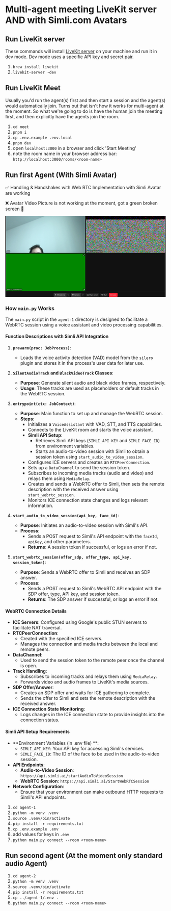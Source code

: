 # Multi-agent meeting LiveKit server AND with Simli.com Avatars

## Run LiveKit server
These commands will install [LiveKit server](https://github.com/livekit/livekit) on your machine and run it in dev mode. Dev mode uses a specific API key and secret pair.
1. `brew install livekit`
2. `livekit-server -dev`

## Run LiveKit Meet
Usually you'd run the agent(s) first and then start a session and the agent(s) would automatically join. Turns out that isn't how it works for multi-agent at the moment. So what we're going to do is have the human join the meeting first, and then explicitly have the agents join the room.
1. `cd meet`
2. `pnpm i`
3. `cp .env.example .env.local`
4. `pnpm dev`
5. open `localhost:3000` in a browser and click 'Start Meeting'
6. note the room name in your browser address bar: `http://localhost:3000/rooms/<room-name>`

## Run first Agent (With Simli Avatar)

✅ Handling & Handshakes with Web RTC Implementation with Simli Avatar are working

❌ Avatar Video Picture is not working at the moment, got a green broken screen 🙁


![Description of the image](/error.jpeg)

### How `main.py` Works

The `main.py` script in the `agent-1` directory is designed to facilitate a WebRTC session using a voice assistant and video processing capabilities.

#### Function Descriptions with Simli API Integration

1. **`prewarm(proc: JobProcess)`**:
   - Loads the voice activity detection (VAD) model from the `silero` plugin and stores it in the process's user data for later use.

2. **`SilentAudioTrack` and `BlackVideoTrack` Classes**:
   - **Purpose**: Generate silent audio and black video frames, respectively.
   - **Usage**: These tracks are used as placeholders or default tracks in the WebRTC session.

3. **`entrypoint(ctx: JobContext)`**:
   - **Purpose**: Main function to set up and manage the WebRTC session.
   - **Steps**:
     - Initializes a `VoiceAssistant` with VAD, STT, and TTS capabilities.
     - Connects to the LiveKit room and starts the voice assistant.
     - **Simli API Setup**:
       - Retrieves Simli API keys (`SIMLI_API_KEY` and `SIMLI_FACE_ID`) from environment variables.
       - Starts an audio-to-video session with Simli to obtain a session token using `start_audio_to_video_session`.
     - Configures ICE servers and creates an `RTCPeerConnection`.
     - Sets up a `DataChannel` to send the session token.
     - Subscribes to incoming media tracks (audio and video) and relays them using `MediaRelay`.
     - Creates and sends a WebRTC offer to Simli, then sets the remote description with the received answer using `start_webrtc_session`.
     - Monitors ICE connection state changes and logs relevant information.

4. **`start_audio_to_video_session(api_key, face_id)`**:
   - **Purpose**: Initiates an audio-to-video session with Simli's API.
   - **Process**:
     - Sends a POST request to Simli's API endpoint with the `faceId`, `apiKey`, and other parameters.
     - **Returns**: A session token if successful, or logs an error if not.

5. **`start_webrtc_session(offer_sdp, offer_type, api_key, session_token)`**:
   - **Purpose**: Sends a WebRTC offer to Simli and receives an SDP answer.
   - **Process**:
     - Sends a POST request to Simli's WebRTC API endpoint with the SDP offer, type, API key, and session token.
     - **Returns**: The SDP answer if successful, or logs an error if not.

#### WebRTC Connection Details

- **ICE Servers**: Configured using Google's public STUN servers to facilitate NAT traversal.
- **RTCPeerConnection**: 
  - Created with the specified ICE servers.
  - Manages the connection and media tracks between the local and remote peers.
- **DataChannel**: 
  - Used to send the session token to the remote peer once the channel is open.
- **Track Handling**:
  - Subscribes to incoming tracks and relays them using `MediaRelay`.
  - Forwards video and audio frames to LiveKit's media sources.
- **SDP Offer/Answer**:
  - Creates an SDP offer and waits for ICE gathering to complete.
  - Sends the offer to Simli and sets the remote description with the received answer.
- **ICE Connection State Monitoring**:
  - Logs changes in the ICE connection state to provide insights into the connection status.

#### Simli API Setup Requirements
- **Environment Variables (in .env file) **:
  - `SIMLI_API_KEY`: Your API key for accessing Simli's services.
  - `SIMLI_FACE_ID`: The ID of the face to be used in the audio-to-video session.
- **API Endpoints**:
  - **Audio-to-Video Session**: `https://api.simli.ai/startAudioToVideoSession`
  - **WebRTC Session**: `https://api.simli.ai/StartWebRTCSession`
- **Network Configuration**:
  - Ensure that your environment can make outbound HTTP requests to Simli's API endpoints.

1. `cd agent-1`
2. `python -m venv .venv`
3. `source .venv/bin/activate`
4. `pip install -r requirements.txt`
5. `cp .env.example .env`
6. add values for keys in `.env`
7. `python main.py connect --room <room-name>`

## Run second agent (At the moment only standard audio Agent)
1. `cd agent-2`
2. `python -m venv .venv`
3. `source .venv/bin/activate`
4. `pip install -r requirements.txt`
5. `cp ../agent-1/.env .`
7. `python main.py connect --room <room-name>`